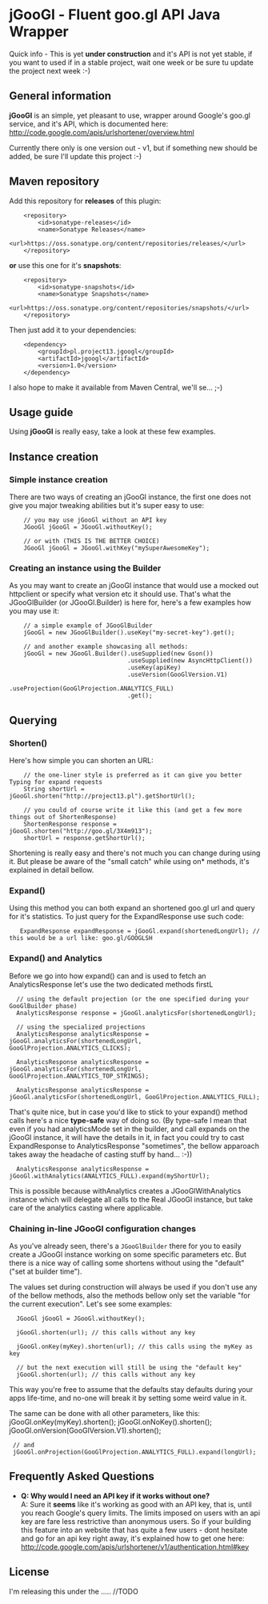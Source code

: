 jGooGl - Fluent goo.gl API Java Wrapper
=======================================
Quick info - This is yet **under construction** and it's API is not yet stable, if you want to used if in a stable project, wait one week or be sure tu update the project next week :-)

General information
-------------------
**jGooGl** is an simple, yet pleasant to use, wrapper around Google's goo.gl service, and it's API,
which is documented here: http://code.google.com/apis/urlshortener/overview.html

Currently there only is one version out - v1, but if something new should be added, be sure I'll update this project :-)

Maven repository
----------------
Add this repository for **releases** of this plugin:

        <repository>
            <id>sonatype-releases</id>
            <name>Sonatype Releases</name>
            <url>https://oss.sonatype.org/content/repositories/releases/</url>
        </repository>

**or** use this one for it's **snapshots**:

        <repository>
            <id>sonatype-snapshots</id>
            <name>Sonatype Snapshots</name>
            <url>https://oss.sonatype.org/content/repositories/snapshots/</url>
        </repository>


Then just add it to your dependencies:

        <dependency>
            <groupId>pl.project13.jgoogl</groupId>
            <artifactId>jgoogl</artifactId>
            <version>1.0</version>
        </dependency>

I also hope to make it available from Maven Central, we'll se... ;-)


Usage guide
-----------
Using **jGooGl** is really easy, take a look at these few examples.

## Instance creation ##
### Simple instance creation ###
There are two ways of creating an jGooGl instance, the first one does not give you major tweaking
abilities but it's super easy to use:

        // you may use jGooGl without an API key
        JGooGl jGooGl = JGooGl.withoutKey();

        // or with (THIS IS THE BETTER CHOICE)
        JGooGl jGooGl = JGooGl.withKey("mySuperAwesomeKey");

### Creating an instance using the Builder ###
As you may want to create an jGooGl instance that would use a mocked out httpclient or specify what version etc it should use.
That's what the JGooGlBuilder (or JGooGl.Builder) is here for, here's a few examples how you may use it:

        // a simple example of JGooGlBuilder
        jGooGl = new JGooGlBuilder().useKey("my-secret-key").get();

        // and another example showcasing all methods:
        jGooGl = new JGooGl.Builder().useSupplied(new Gson())
                                     .useSupplied(new AsyncHttpClient())
                                     .useKey(apiKey)
                                     .useVersion(GooGlVersion.V1)
                                     .useProjection(GooGlProjection.ANALYTICS_FULL)
                                     .get();
## Querying ##
### Shorten() ###
Here's how simple you can shorten an URL:

        // the one-liner style is preferred as it can give you better Typing for expand requests
        String shortUrl = jGooGl.shorten("http://project13.pl").getShortUrl();

        // you could of course write it like this (and get a few more things out of ShortenResponse)
        ShortenResponse response = jGooGl.shorten("http://goo.gl/3X4m913");
        shortUrl = response.getShortUrl();

Shortening is really easy and there's not much you can change during using it.
But please be aware of the "small catch" while using on* methods, it's explained in detail bellow.

### Expand() ###
Using this method you can both expand an shortened goo.gl url and query for it's statistics.
To just query for the ExpandResponse use such code:

       ExpandResponse expandResponse = jGooGl.expand(shortenedLongUrl); // this would be a url like: goo.gl/GOOGLSH

### Expand() and Analytics ###

Before we go into how expand() can and is used to fetch an AnalyticsResponse let's use the two dedicated methods firstL

      // using the default projection (or the one specified during your GooGlBuilder phase)
      AnalyticsResponse response = jGooGl.analyticsFor(shortenedLongUrl);

      // using the specialized projections
      AnalyticsResponse analyticsResponse = jGooGl.analyticsFor(shortenedLongUrl, GooGlProjection.ANALYTICS_CLICKS);

      AnalyticsResponse analyticsResponse = jGooGl.analyticsFor(shortenedLongUrl, GooGlProjection.ANALYTICS_TOP_STRINGS);

      AnalyticsResponse analyticsResponse = jGooGl.analyticsFor(shortenedLongUrl, GooGlProjection.ANALYTICS_FULL);

That's quite nice, but in case you'd like to stick to your expand() method calls here's a nice **type-safe** way of doing so.
(By type-safe I mean that even if you had analyticsMode set in the builder, and call expands on the jGooGl instance, it will have the details in it,
in fact you could try to cast ExpandResponse to AnalyticsResponse "sometimes", the bellow apparoach takes away the headache of casting stuff by hand... :-))

      AnalyticsResponse analyticsResponse = jGooGl.withAnalytics(ANALYTICS_FULL).expand(myShortUrl);

This is possible because withAnalytics creates a JGooGlWithAnalytics instance which will delegate all calls to the Real JGooGl instance,
but take care of the analytics casting where applicable.

### Chaining in-line JGooGl configuration changes ###
As you've already seen, there's a `JGooGlBuilder` there for you to easily create a JGooGl instance working on some specific parameters etc.
But there is a nice way of calling some shortens without using the "default" ("set at builder time").

The values set during construction will always be used if you don't use any of the bellow methods,
also the methods bellow only set the variable "for the current execution". Let's see some examples:

      JGooGl jGooGl = JGooGl.withoutKey();

      jGooGl.shorten(url); // this calls without any key

      jGooGl.onKey(myKey).shorten(url); // this calls using the myKey as key

      // but the next execution will still be using the "default key"
      jGooGl.shorten(url); // this calls without any key

This way you're free to assume that the defaults stay defaults during your apps life-time,
and no-one will break it by setting some weird value in it.

The same can be done with all other parameters, like this:
     jGooGl.onKey(myKey).shorten();
     jGooGl.onNoKey().shorten();
     jGooGl.onVersion(GooGlVersion.V1).shorten();

     // and
     jGooGl.onProjection(GooGlProjection.ANALYTICS_FULL).expand(longUrl);

Frequently Asked Questions
--------------------------
- **Q: Why would I need an API key if it works without one? <br/>**
  A: Sure it **seems** like it's working as good with an API key,
  that is, until you reach Google's query limits. The limits imposed on users with an api key
  are fare less restrictive than anonymous users. So if your building this feature into an website
  that has quite a few users - dont hesitate and go for an api key right away, it's explained how to 
  get one here: http://code.google.com/apis/urlshortener/v1/authentication.html#key

License
-------
I'm releasing this under the ..... //TODO
